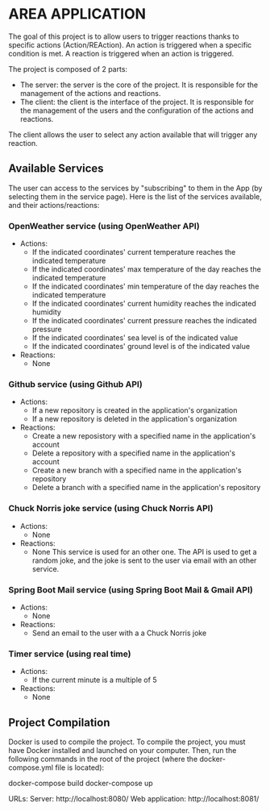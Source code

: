 # AREA APPLICATION

The goal of this project is to allow users to trigger reactions thanks to specific actions (Action/REAction).
An action is triggered when a specific condition is met. A reaction is triggered when an action is triggered.

The project is composed of 2 parts:
- The server: the server is the core of the project. It is responsible for the management of the actions and reactions.
- The client: the client is the interface of the project. It is responsible for the management of the users and the configuration of the actions and reactions.

The client allows the user to select any action available that will trigger any reaction.

## Available Services

The user can access to the services by "subscribing" to them in the App (by selecting them in the service page).
Here is the list of the services available, and their actions/reactions:

### OpenWeather service (using OpenWeather API)
- Actions:
  - If the indicated coordinates' current temperature reaches the indicated temperature
  - If the indicated coordinates' max temperature of the day reaches the indicated temperature
  - If the indicated coordinates' min temperature of the day reaches the indicated temperature
  - If the indicated coordinates' current humidity reaches the indicated humidity
  - If the indicated coordinates' current pressure reaches the indicated pressure
  - If the indicated coordinates' sea level is of the indicated value
  - If the indicated coordinates' ground level is of the indicated value
- Reactions:
  - None

### Github service (using Github API)
- Actions:
  - If a new repository is created in the application's organization
  - If a new repository is deleted in the application's organization
- Reactions:
  - Create a new reposistory with a specified name in the application's account
  - Delete a repository with a specified name in the application's account
  - Create a new branch with a specified name in the application's repository
  - Delete a branch with a specified name in the application's repository

### Chuck Norris joke service (using Chuck Norris API)
- Actions:
  - None
- Reactions:
  - None
  This service is used for an other one. The API is used to get a random joke, and the joke is sent to the user via email with an other service.

### Spring Boot Mail service (using Spring Boot Mail & Gmail API)
- Actions:
  - None
- Reactions:
  - Send an email to the user with a a Chuck Norris joke

### Timer service (using real time)
- Actions:
  - If the current minute is a multiple of 5
- Reactions:
  - None

## Project Compilation

Docker is used to compile the project.
To compile the project, you must have Docker installed and launched on your computer.
Then, run the following commands in the root of the project (where the docker-compose.yml file is located):

docker-compose build
docker-compose up

URLs:
Server: http://localhost:8080/
Web application: http://localhost:8081/
